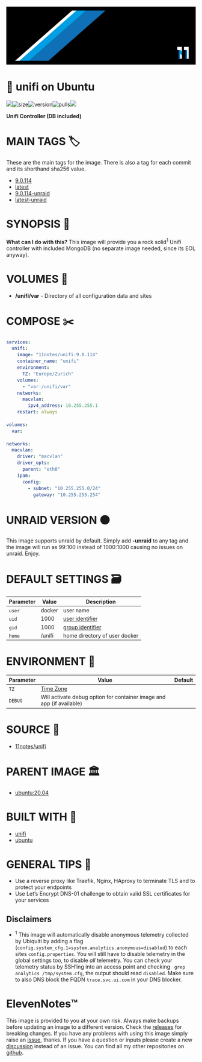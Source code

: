 ![Banner](https://github.com/11notes/defaults/blob/main/static/img/banner.png?raw=true)

# 🍟 unifi on Ubuntu
[<img src="https://img.shields.io/badge/github-source-blue?logo=github&color=040308">](https://github.com/11notes/docker-unifi)![size](https://img.shields.io/docker/image-size/11notes/unifi/9.0.114?color=0eb305)![version](https://img.shields.io/docker/v/11notes/unifi/9.0.114?color=eb7a09)![pulls](https://img.shields.io/docker/pulls/11notes/unifi?color=2b75d6)[<img src="https://img.shields.io/github/issues/11notes/docker-unifi?color=7842f5">](https://github.com/11notes/docker-unifi/issues)

**Unifi Controller (DB included)**

# MAIN TAGS 🏷️
These are the main tags for the image. There is also a tag for each commit and its shorthand sha256 value.

* [9.0.114](https://hub.docker.com/r/11notes/unifi/tags?name=9.0.114)
* [latest](https://hub.docker.com/r/11notes/unifi/tags?name=latest)
* [9.0.114-unraid](https://hub.docker.com/r/11notes/unifi/tags?name=9.0.114-unraid)
* [latest-unraid](https://hub.docker.com/r/11notes/unifi/tags?name=latest-unraid)


# SYNOPSIS 📖
**What can I do with this?** This image will provide you a rock solid<sup>1</sup> Unifi controller with included MongoDB (no separate image needed, since its EOL anyway).

# VOLUMES 📁
* **/unifi/var** - Directory of all configuration data and sites

# COMPOSE ✂️
```yaml
services:
  unifi:
    image: "11notes/unifi:9.0.114"
    container_name: "unifi"
    environment:
      TZ: "Europe/Zurich"
    volumes:
      - "var:/unifi/var"
    networks:
      macvlan:
        ipv4_address: 10.255.255.1
    restart: always

volumes:
  var:
  
networks:
  macvlan:
    driver: "macvlan"
    driver_opts:
      parent: "eth0"
    ipam:
      config:
        - subnet: "10.255.255.0/24"
          gateway: "10.255.255.254"
```

# UNRAID VERSION 🟠
This image supports unraid by default. Simply add **-unraid** to any tag and the image will run as 99:100 instead of 1000:1000 causing no issues on unraid. Enjoy.


# DEFAULT SETTINGS 🗃️
| Parameter | Value | Description |
| --- | --- | --- |
| `user` | docker | user name |
| `uid` | 1000 | [user identifier](https://en.wikipedia.org/wiki/User_identifier) |
| `gid` | 1000 | [group identifier](https://en.wikipedia.org/wiki/Group_identifier) |
| `home` | /unifi | home directory of user docker |

# ENVIRONMENT 📝
| Parameter | Value | Default |
| --- | --- | --- |
| `TZ` | [Time Zone](https://en.wikipedia.org/wiki/List_of_tz_database_time_zones) | |
| `DEBUG` | Will activate debug option for container image and app (if available) | |

# SOURCE 💾
* [11notes/unifi](https://github.com/11notes/docker-unifi)

# PARENT IMAGE 🏛️
* [ubuntu:20.04](https://hub.docker.com/_/ubuntu)

# BUILT WITH 🧰
* [unifi](https://community.ui.com/releases)
* [ubuntu](https://alpinelinux.org)

# GENERAL TIPS 📌
* Use a reverse proxy like Traefik, Nginx, HAproxy to terminate TLS and to protect your endpoints
* Use Let’s Encrypt DNS-01 challenge to obtain valid SSL certificates for your services

## Disclaimers
* <sup>1</sup> This image will automatically disable anonymous telemetry collected by Ubiquiti by adding a flag (`config.system_cfg.1=system.analytics.anonymous=disabled`) to each sites `config.properties`. You will still have to disable telemetry in the global settings too, to disable *all* telemetry. You can check your telemetry status by SSH’ing into an access point and checking ` grep analytics /tmp/system.cfg`, the output should read `disabled`. Make sure to also DNS block the FQDN `trace.svc.ui.com` in your DNS blocker.

    
# ElevenNotes™️
This image is provided to you at your own risk. Always make backups before updating an image to a different version. Check the [releases](https://github.com/11notes/docker-unifi/releases) for breaking changes. If you have any problems with using this image simply raise an [issue](https://github.com/11notes/docker-unifi/issues), thanks. If you have a question or inputs please create a new [discussion](https://github.com/11notes/docker-unifi/discussions) instead of an issue. You can find all my other repositories on [github](https://github.com/11notes?tab=repositories).